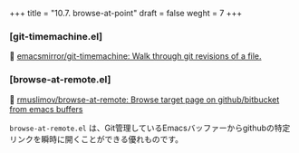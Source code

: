+++
title = "10.7. browse-at-point"
draft = false
weght = 7
+++
### [git-timemachine.el]
🔗 [emacsmirror/git-timemachine: Walk through git revisions of a file.](https://github.com/emacsmirror/git-timemachine) 

### [browse-at-remote.el]
🔗 [rmuslimov/browse-at-remote: Browse target page on github/bitbucket from emacs buffers](https://github.com/rmuslimov/browse-at-remote) 

`browse-at-remote.el` は、Git管理しているEmacsバッファーからgithubの特定リンクを瞬時に開くことができる優れものです。
